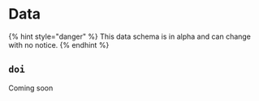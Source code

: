 # Data

{% hint style="danger" %}
This data schema is in alpha and can change with no notice.
{% endhint %}

## `doi`

Coming soon
